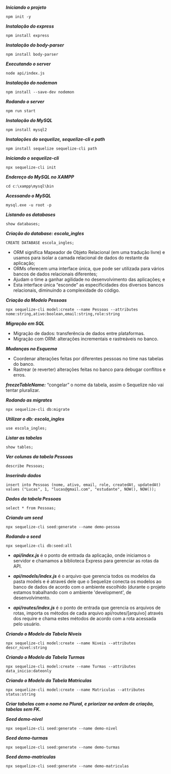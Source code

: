***Iniciando o projeto***
```
npm init -y
```

***Instalação do express***
```
npm install express
```

***Instalação do body-parser***
```
npm install body-parser
```

***Executando o server***
```
node api/index.js
```

***Instalação do nodemon***
```
npm install --save-dev nodemon
```

***Rodando o server***
```
npm run start
```

***Instalação do MySQL***
```
npm install mysql2
```

***Instalações do sequelize, sequelize-cli e path***
```
npm install sequelize sequelize-cli path
```

***Iniciando o sequelize-cli***
```
npx sequelize-cli init
```

***Endereço do MySQL no XAMPP***
```
cd c:\xampp\mysql\bin
```

***Acessando o MySQL***
```
mysql.exe -u root -p
```

***Listando os databases***
```
show databases;
```

***Criação do database: escola_ingles***
```
CREATE DATABASE escola_ingles;
```

- ORM significa Mapeador de Objeto Relacional (em uma tradução livre) e usamos para isolar a camada relacional de dados do restante da aplicação;
- ORMs oferecem uma interface única, que pode ser utilizada para vários bancos de dados relacionais diferentes;
- Ajudam o time a ganhar agilidade no desenvolvimento das aplicações; e
- Esta interface única “esconde” as especificidades dos diversos bancos relacionais, diminuindo a complexidade do código.

***Criação da Modelo Pessoas***
```
npx sequelize-cli model:create --name Pessoas --attributes nome:string,ativo:boolean,email:string,role:string
```

***Migração em SQL***
- Migração de dados: transferência de dados entre plataformas.
- Migração com ORM: alterações incrementais e rastreáveis no banco.

***Mudanças no Esquema***
- Coordenar alterações feitas por diferentes pessoas no time nas tabelas do banco.
- Rastrear (e reverter) alterações feitas no banco para debugar conflitos e erros.

***freezeTableName:*** “congelar” o nome da tabela, assim o Sequelize não vai tentar pluralizar.

***Rodando as migrates***
```
npx sequelize-cli db:migrate
```

***Utilizar o db: escola_ingles***
```
use escola_ingles;
```

***Listar as tabelas***
```
show tables;
```

***Ver colunas da tabela Pessoas***
```
describe Pessoas;
```

***Inserindo dados***
```
insert into Pessoas (nome, ativo, email, role, createdAt, updatedAt) values ("Lucas", 1, "lucas@gmail.com", "estudante", NOW(), NOW());
```

***Dados da tabela Pessoas***
```
select * from Pessoas;
```

***Criando um seed***
```
npx sequelize-cli seed:generate --name demo-pessoa
```

***Rodando o seed***
```
npx sequelize-cli db:seed:all
```

- ***api/index.js*** é o ponto de entrada da aplicação, onde iniciamos o servidor e chamamos a biblioteca Express para gerenciar as rotas da API.

- ***api/models/index.js*** é o arquivo que gerencia todos os modelos da pasta models e é atraveś dele que o Sequelize conecta os modelos ao banco de dados de acordo com o ambiente escolhido (durante o projeto estamos trabalhando com o ambiente 'development', de desenvolvimento.

- ***api/routes/index.js*** é o ponto de entrada que gerencia os arquivos de rotas, importa os métodos de cada arquivo api/routes/[arquivo] através dos require e chama estes métodos de acordo com a rota acessada pelo usuário.

***Criando o Modelo da Tabela Niveis***
```
npx sequelize-cli model:create --name Niveis --attributes descr_nivel:string
```

***Criando o Modelo da Tabela Turmas***
```
npx sequelize-cli model:create --name Turmas --attributes data_inicio:dateonly
```

***Criando o Modelo da Tabela Matriculas***
```
npx sequelize-cli model:create --name Matriculas --attributes status:string
```

***Criar tabelas com o nome no Plural, e priorizar na ordem de criação, tabelas sem FK.***

***Seed demo-nivel***
```
npx sequelize-cli seed:generate --name demo-nivel
```

***Seed demo-turmas***
```
npx sequelize-cli seed:generate --name demo-turmas
```

***Seed demo-matriculas***
```
npx sequelize-cli seed:generate --name demo-matriculas
```